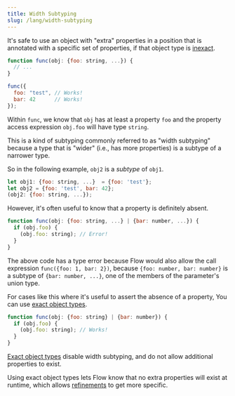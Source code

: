 ```yaml
---
title: Width Subtyping
slug: /lang/width-subtyping
---
```


It's safe to use an object with "extra" properties in a position that is
annotated with a specific set of properties, if that object type is [inexact](../../types/objects/#exact-and-inexact-object-types).

```js flow-check
function func(obj: {foo: string, ...}) {
  // ...
}

func({
  foo: "test", // Works!
  bar: 42      // Works!
});
```

Within `func`, we know that `obj` has at least a property `foo` and the
property access expression `obj.foo` will have type `string`.

This is a kind of subtyping commonly referred to as "width subtyping" because
a type that is "wider" (i.e., has more properties) is a subtype of a
narrower type.

So in the following example, `obj2` is a _subtype_ of `obj1`.

```js flow-check
let obj1: {foo: string, ...}  = {foo: 'test'};
let obj2 = {foo: 'test', bar: 42};
(obj2: {foo: string, ...});
```

However, it's often useful to know that a property is definitely absent.

```js flow-check
function func(obj: {foo: string, ...} | {bar: number, ...}) {
  if (obj.foo) {
    (obj.foo: string); // Error!
  }
}
```

The above code has a type error because Flow would also allow the call
expression `func({foo: 1, bar: 2})`, because `{foo: number, bar: number}`
is a subtype of `{bar: number, ...}`, one of the members of the parameter's union
type.

For cases like this where it's useful to assert the absence of a property,
You can use [exact object types](../../types/objects/#exact-and-inexact-object-types).

```js flow-check
function func(obj: {foo: string} | {bar: number}) {
  if (obj.foo) {
    (obj.foo: string); // Works!
  }
}
```

[Exact object types](../../types/objects/#exact-and-inexact-object-types) disable width
subtyping, and do not allow additional properties to exist.

Using exact object types lets Flow know that no extra properties will exist at
runtime, which allows [refinements](../refinements/) to get more specific.
